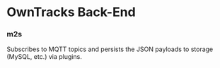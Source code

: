 # OwnTracks Back-End

### m2s

Subscribes to MQTT topics and persists the JSON payloads to storage (MySQL, etc.) via plugins.
